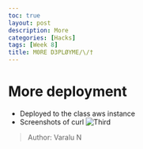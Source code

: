 ```yaml
---
toc: true
layout: post
description: More 
categories: [Hacks]
tags: [Week 8]
title: M0RE D3PLØYME/\/†
---
```


# More deployment
- Deployed to the class aws instance
- Screenshots of curl
![]({{site.baseurl}}/images/momo.png "Third ")


> Author: Varalu N